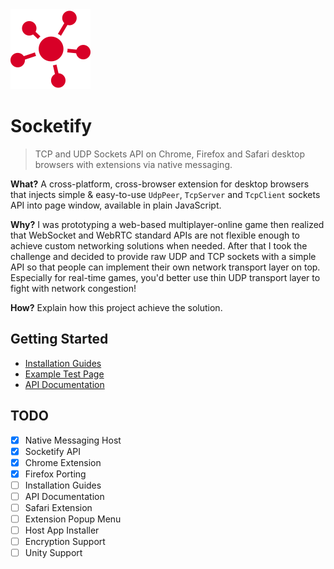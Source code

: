 <img src="Icon.svg" height="128">

# Socketify

> TCP and UDP Sockets API on Chrome, Firefox and Safari desktop browsers with extensions via native messaging.

**What?** A cross-platform, cross-browser extension for desktop browsers that injects simple & easy-to-use `UdpPeer`, `TcpServer` and `TcpClient` sockets API into page window, available in plain JavaScript.

**Why?** I was prototyping a web-based multiplayer-online game then realized that WebSocket and WebRTC standard APIs are not flexible enough to achieve custom networking solutions when needed. After that I took the challenge and decided to provide raw UDP and TCP sockets with a simple API so that people can implement their own network transport layer on top. Especially for real-time games, you'd better use thin UDP transport layer to fight with network congestion!

**How?** Explain how this project achieve the solution.

## Getting Started

- [Installation Guides](INSTALL.md)
- [Example Test Page](Example/index.html)
- [API Documentation](API.md)

## TODO

- [x] Native Messaging Host
- [x] Socketify API
- [x] Chrome Extension
- [x] Firefox Porting
- [ ] Installation Guides
- [ ] API Documentation
- [ ] Safari Extension
- [ ] Extension Popup Menu
- [ ] Host App Installer
- [ ] Encryption Support
- [ ] Unity Support

